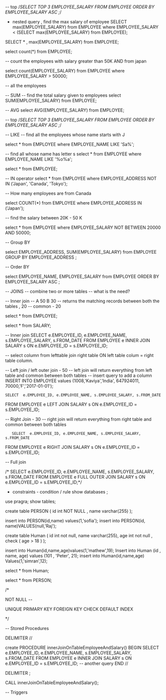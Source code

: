 ## 

-- top
/*SELECT TOP 3 EMPLOYEE_SALARY
FROM EMPLOYEE
ORDER BY EMPLOYEE_SALARY ASC ;*/



- nested query , find the max salary of employee
  SELECT max(EMPLOYEE_SALARY) from EMPLOYEE
  where EMPLOYEE_SALARY < (SELECT max(EMPLOYEE_SALARY) from EMPLOYEE);

SELECT * , max(EMPLOYEE_SALARY) from EMPLOYEE;

select count(*) from EMPLOYEE;


-- count the employees with salary greater than 50K AND from japan

select count(EMPLOYEE_SALARY) from EMPLOYEE where EMPLOYEE_SALARY > 50000;


-- all the employees

-- SUM
-- find the total salary given to employees
select SUM(EMPLOYEE_SALARY) from EMPLOYEE;

-- AVG
select AVG(EMPLOYEE_SALARY) from EMPLOYEE;


-- top
/*SELECT TOP 3 EMPLOYEE_SALARY
FROM EMPLOYEE
ORDER BY EMPLOYEE_SALARY ASC ;*/

-- LIKE
-- find all the employees whose name starts with J

select * from EMPLOYEE where EMPLOYEE_NAME LIKE 'Sa%';

-- find all whose name has letter s
select * from EMPLOYEE where EMPLOYEE_NAME LIKE '%o%a';


select *
from EMPLOYEE;

-- IN operator
select * from EMPLOYEE where EMPLOYEE_ADDRESS NOT IN ('Japan', 'Canada', 'Tokyo');


-- How many employees are from Canada


select COUNT(*) from EMPLOYEE where EMPLOYEE_ADDRESS IN ('Japan');



-- find the salary between 20K - 50 K

select * from EMPLOYEE where EMPLOYEE_SALARY NOT BETWEEN 20000 AND 50000;








-- Group BY

select EMPLOYEE_ADDRESS, SUM(EMPLOYEE_SALARY)
from EMPLOYEE
GROUP BY EMPLOYEE_ADDRESS ;




-- Order BY

select EMPLOYEE_NAME, EMPLOYEE_SALARY
from EMPLOYEE
ORDER BY EMPLOYEE_SALARY ASC ;




-- JOINS
-- combine two or more tables
-- what is the need?

-- Inner join
-- A 50            B 30  -- returns the matching records between both the tables , 20
-- common - 20

select *
from EMPLOYEE;

select *
from SALARY;


-- Inner join
SELECT  e.EMPLOYEE_ID, e.EMPLOYEE_NAME, s.EMPLOYEE_SALARY, s.FROM_DATE
FROM EMPLOYEE e
INNER JOIN
SALARY s
ON e.EMPLOYEE_ID = s.EMPLOYEE_ID;

-- select column from lefttable join right table ON left table colum = right table column.




-- Left  join  / left outer join   - 50
-- left join will return everything from left table and common between both tables
-- insert query to add a column
INSERT INTO EMPLOYEE values (1008,'Kaviya','India', 647924011, 70000,'F','2017-01-01');


    SELECT  e.EMPLOYEE_ID, e.EMPLOYEE_NAME, s.EMPLOYEE_SALARY, s.FROM_DATE
FROM EMPLOYEE e
LEFT JOIN
SALARY s
ON e.EMPLOYEE_ID = s.EMPLOYEE_ID;


-- Right Join  - 30
-- right join will return everything from right table and common between both tables


       SELECT  e.EMPLOYEE_ID, e.EMPLOYEE_NAME, s.EMPLOYEE_SALARY, s.FROM_DATE
FROM EMPLOYEE e
RIGHT JOIN
SALARY s
ON e.EMPLOYEE_ID = s.EMPLOYEE_ID;

-- Full join

/*    SELECT  e.EMPLOYEE_ID, e.EMPLOYEE_NAME, s.EMPLOYEE_SALARY, s.FROM_DATE
FROM EMPLOYEE e
FULL OUTER JOIN
SALARY s
ON e.EMPLOYEE_ID = s.EMPLOYEE_ID;*/




- constraints - condition / rule
  show databases ;

use pragra;
show  tables;

create table PERSON (
id int NOT NULL ,
name varchar(255)
);

insert into PERSON(id,name) values(1,'sofia');
insert into PERSON(id, name)VALUES(null,'Raj');


create table Human (
id int not null,
name varchar(255),
age int not null ,
check ( age > 18 )
);

insert into Human(id,name,age)values(1,'mathew',19);
Insert into Human (id , name, age) values (101 , 'Peter',  21);
insert into Human(id,name,age) Values(1,'simran',12);



select *
from Human;




select *
from PERSON;

/*

NOT NULL  --






UNIQUE
PRIMARY KEY
FOREIGN KEY
CHECK
DEFAULT
INDEX


*/



-- Stored Procedures

DELIMITER //

create PROCEDURE innerJoinOnTableEmployeeAndSalary()
BEGIN
SELECT  e.EMPLOYEE_ID, e.EMPLOYEE_NAME, s.EMPLOYEE_SALARY, s.FROM_DATE
FROM EMPLOYEE e
INNER JOIN
SALARY s
ON e.EMPLOYEE_ID = s.EMPLOYEE_ID;
-- another query
END //

DELIMITER ;



CALL innerJoinOnTableEmployeeAndSalary();


-- Triggers







